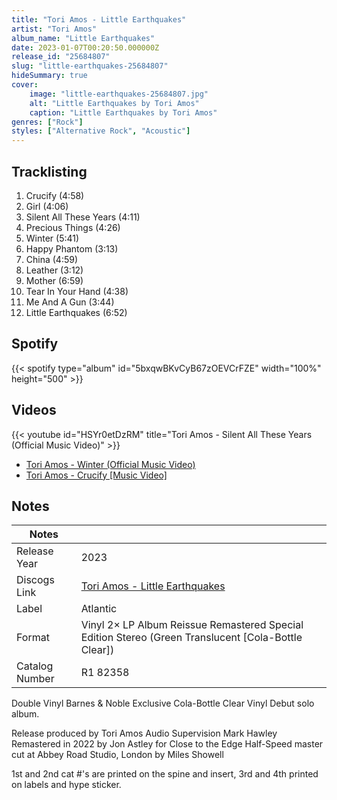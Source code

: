 ```yaml
---
title: "Tori Amos - Little Earthquakes"
artist: "Tori Amos"
album_name: "Little Earthquakes"
date: 2023-01-07T00:20:50.000000Z
release_id: "25684807"
slug: "little-earthquakes-25684807"
hideSummary: true
cover:
    image: "little-earthquakes-25684807.jpg"
    alt: "Little Earthquakes by Tori Amos"
    caption: "Little Earthquakes by Tori Amos"
genres: ["Rock"]
styles: ["Alternative Rock", "Acoustic"]
---
```


## Tracklisting
1. Crucify (4:58)
2. Girl (4:06)
3. Silent All These Years (4:11)
4. Precious Things (4:26)
5. Winter (5:41)
6. Happy Phantom (3:13)
7. China (4:59)
8. Leather (3:12)
9. Mother (6:59)
10. Tear In Your Hand (4:38)
11. Me And A Gun (3:44)
12. Little Earthquakes (6:52)


## Spotify
{{< spotify type="album" id="5bxqwBKvCyB67zOEVCrFZE" width="100%" height="500" >}}



## Videos
{{< youtube id="HSYr0etDzRM" title="Tori Amos - Silent All These Years (Official Music Video)" >}}
- [Tori Amos - Winter (Official Music Video)](https://www.youtube.com/watch?v=_PDlGUdDF8Y)
- [Tori Amos - Crucify [Music Video]](https://www.youtube.com/watch?v=q8ljHOSqc4A)

## Notes
| Notes          |             |
| ---------------| ----------- |
| Release Year   | 2023 |
| Discogs Link   | [Tori Amos - Little Earthquakes](https://www.discogs.com/release/25684807-Tori-Amos-Little-Earthquakes) |
| Label          | Atlantic |
| Format         | Vinyl 2× LP Album Reissue Remastered Special Edition Stereo (Green Translucent [Cola-Bottle Clear]) |
| Catalog Number | R1 82358 |

Double Vinyl 
Barnes & Noble Exclusive
Cola-Bottle Clear Vinyl
Debut solo album. 

Release produced by Tori Amos
Audio Supervision Mark Hawley
Remastered in 2022 by Jon Astley for Close to the Edge
Half-Speed master cut at Abbey Road Studio, London by Miles Showell

1st and 2nd cat #'s are printed on the spine and insert, 3rd and 4th printed on labels and hype sticker.
